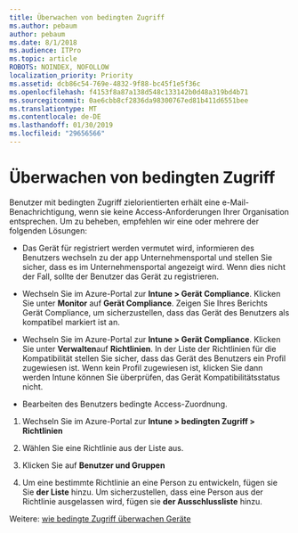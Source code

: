 ```yaml
---
title: Überwachen von bedingten Zugriff
ms.author: pebaum
author: pebaum
ms.date: 8/1/2018
ms.audience: ITPro
ms.topic: article
ROBOTS: NOINDEX, NOFOLLOW
localization_priority: Priority
ms.assetid: dcb86c54-769e-4832-9f88-bc45f1e5f36c
ms.openlocfilehash: f4153f8a87a138d548c133142b0d48a319bd4b71
ms.sourcegitcommit: 0ae6cbb8cf2836da98300767ed81b411d6551bee
ms.translationtype: MT
ms.contentlocale: de-DE
ms.lasthandoff: 01/30/2019
ms.locfileid: "29656566"
---
```

# <a name="monitoring-conditional-access"></a>Überwachen von bedingten Zugriff

Benutzer mit bedingten Zugriff zielorientierten erhält eine e-Mail-Benachrichtigung, wenn sie keine Access-Anforderungen Ihrer Organisation entsprechen. Um zu beheben, empfehlen wir eine oder mehrere der folgenden Lösungen:
  
- Das Gerät für registriert werden vermutet wird, informieren des Benutzers wechseln zu der app Unternehmensportal und stellen Sie sicher, dass es im Unternehmensportal angezeigt wird. Wenn dies nicht der Fall, sollte der Benutzer das Gerät zu registrieren.
    
- Wechseln Sie im Azure-Portal zur **Intune \> Gerät Compliance**. Klicken Sie unter **Monitor** auf **Gerät Compliance**. Zeigen Sie Ihres Berichts Gerät Compliance, um sicherzustellen, dass das Gerät des Benutzers als kompatibel markiert ist an. 
    
- Wechseln Sie im Azure-Portal zur **Intune \> Gerät Compliance**. Klicken Sie unter **Verwalten**auf **Richtlinien**. In der Liste der Richtlinien für die Kompatibilität stellen Sie sicher, dass das Gerät des Benutzers ein Profil zugewiesen ist. Wenn kein Profil zugewiesen ist, klicken Sie dann werden Intune können Sie überprüfen, das Gerät Kompatibilitätsstatus nicht. 
    
- Bearbeiten des Benutzers bedingte Access-Zuordnung.
    
1. Wechseln Sie im Azure-Portal zur **Intune \> bedingten Zugriff \> Richtlinien**
    
2. Wählen Sie eine Richtlinie aus der Liste aus.
    
3. Klicken Sie auf **Benutzer und Gruppen**
    
4. Um eine bestimmte Richtlinie an eine Person zu entwickeln, fügen sie Sie **der Liste** hinzu. Um sicherzustellen, dass eine Person aus der Richtlinie ausgelassen wird, fügen sie **der Ausschlussliste** hinzu. 
    
Weitere: [wie bedingte Zugriff überwachen Geräte](https://docs.microsoft.com/intune/conditional-access-exchange-monitor)
  

